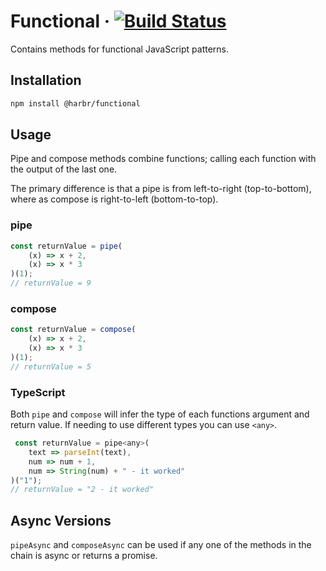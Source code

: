 # Functional &middot; [![Build Status](https://travis-ci.com/jhorback/harbor-utils.svg?branch=packages/functional)](https://travis-ci.com/jhorback/harbor-utils)

Contains methods for functional JavaScript patterns.

## Installation
```sh
npm install @harbr/functional
```

## Usage
Pipe and compose methods combine functions; calling each function with the output of the last one.

The primary difference is that a pipe is from left-to-right (top-to-bottom), where as compose is right-to-left (bottom-to-top).

### pipe
```js
const returnValue = pipe(
    (x) => x + 2,
    (x) => x * 3
)(1);
// returnValue = 9
```

### compose
```js
const returnValue = compose(
    (x) => x + 2,
    (x) => x * 3
)(1);
// returnValue = 5
```

### TypeScript
Both `pipe` and `compose` will infer the type of each functions argument and return value.
If needing to use different types you can use `<any>`.
```js
 const returnValue = pipe<any>(
    text => parseInt(text),
    num => num + 1,
    num => String(num) + " - it worked"
)("1");
// returnValue = "2 - it worked"
```


## Async Versions
`pipeAsync` and `composeAsync` can be used if any one of the methods in the chain is async or returns a promise.


